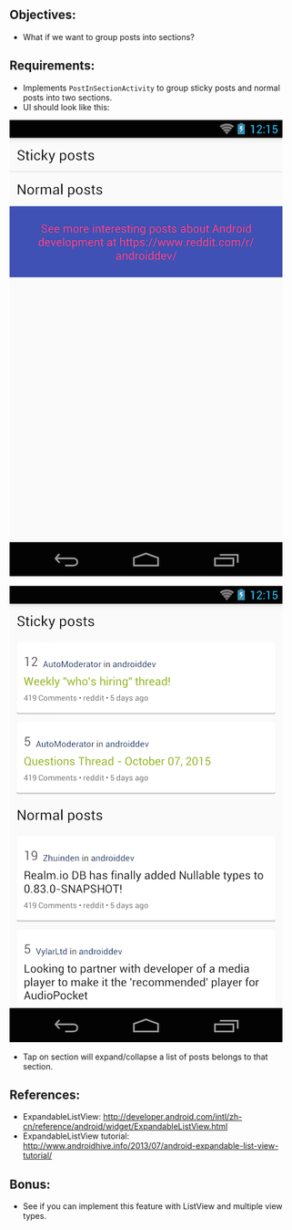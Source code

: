 ## Objectives:
* What if we want to group posts into sections?

## Requirements:
* Implements `PostInSectionActivity` to group sticky posts and normal posts into two sections.
* UI should look like this:

![layout_expandable_normal.png](images/ex2/ex23/layout_expandable_normal.png)

![layout_expandable_expanded.png](images/ex2/ex23/layout_expandable_expanded.png)

* Tap on section will expand/collapse a list of posts belongs to that section.

## References:
* ExpandableListView: http://developer.android.com/intl/zh-cn/reference/android/widget/ExpandableListView.html
* ExpandableListView tutorial: http://www.androidhive.info/2013/07/android-expandable-list-view-tutorial/

## Bonus:
* See if you can implement this feature with ListView and multiple view types.

